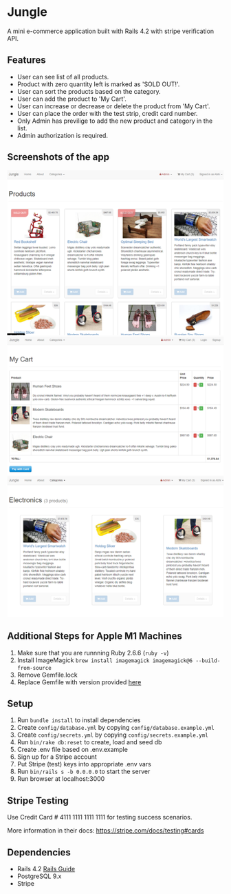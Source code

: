 # Jungle

A mini e-commerce application built with Rails 4.2 with stripe verification API.

## Features
- User can see list of all products.
- Product with zero quantity left is marked as 'SOLD OUT!'.
- User can sort the products based on the category.
- User can add the product to 'My Cart'.
- User can increase or decrease or delete the product from 'My Cart'.
- User can place the order with the test strip, credit card number.
- Only Admin has previlige to add the new product and category in the list.
- Admin authorization is required.
## Screenshots of the app
!['home-page'](https://github.com/sonia0409/jungle-rails/blob/master/docs/home_page.png)
!['my-cart'](https://github.com/sonia0409/jungle-rails/blob/master/docs/my_cart.png)
!['sorted-list-of-products'](https://github.com/sonia0409/jungle-rails/blob/master/docs/sorted_by_Electronic_category.png)


## Additional Steps for Apple M1 Machines
1. Make sure that you are runnning Ruby 2.6.6 (`ruby -v`)
1. Install ImageMagick `brew install imagemagick imagemagick@6 --build-from-source`
2. Remove Gemfile.lock
3. Replace Gemfile with version provided [here](https://gist.githubusercontent.com/FrancisBourgouin/831795ae12c4704687a0c2496d91a727/raw/ce8e2104f725f43e56650d404169c7b11c33a5c5/Gemfile)

## Setup
1. Run `bundle install` to install dependencies
2. Create `config/database.yml` by copying `config/database.example.yml`
3. Create `config/secrets.yml` by copying `config/secrets.example.yml`
4. Run `bin/rake db:reset` to create, load and seed db
5. Create .env file based on .env.example
6. Sign up for a Stripe account
7. Put Stripe (test) keys into appropriate .env vars
8. Run `bin/rails s -b 0.0.0.0` to start the server
9. Run browser at localhost:3000

## Stripe Testing

Use Credit Card # 4111 1111 1111 1111 for testing success scenarios.

More information in their docs: <https://stripe.com/docs/testing#cards>

## Dependencies

* Rails 4.2 [Rails Guide](http://guides.rubyonrails.org/v4.2/)
* PostgreSQL 9.x
* Stripe
